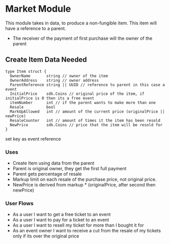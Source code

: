 # Market Module

This module takes in data, to produce a non-fungible item. This item will have a reference to a parent.

- The receiver of the payment of first purchase will the owner of the parent

## Create Item Data Needed

```golang
type Item struct {
  OwnerName       string // owner of the item
  OwnerAddress    string // owner address
  ParentReference string || UUID // reference to parent in this case a event
  InitialPrice    sdk.Coins // original price of the item, if initialPrice is 0 then its a free event
  itemNumber      int // if the parent wants to make more than one
  Resale          bool
  MarkUpAllowed   int // amount of the current price (originalPrice || newPrice)
  ResaleCounter   int // amount of times it the item has been resold
  NewPrice        sdk.Coins // price that the item will be resold for
}
```

set key as event reference

### Uses

- Create Item using data from the parent
- Parent is original owner, they get the first full payment
- Parent gets percentage of resale
- Markup limit on each resale of the purchase price, not original price.
- NewPrice is derived from markup \* (originalPrice, after second then newPrice)

### User Flows

- As a user I want to get a free ticket to an event
- As a user I want to pay for a ticket to an event
- As a user I want to resell my ticket for more than I bought it for
- As an event owner I want to receive a cut from the resale of my tickets only if its over the original price
